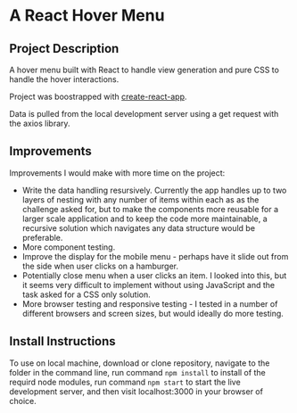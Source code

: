 # A React Hover Menu

## Project Description

A hover menu built with React to handle view generation and pure CSS to handle the hover interactions.

Project was boostrapped with [create-react-app](https://github.com/facebookincubator/create-react-app).

Data is pulled from the local development server using a get request with the axios library.

## Improvements

Improvements I would make with more time on the project:

- Write the data handling resursively. Currently the app handles up to two layers of nesting with any number of items within each as as the challenge asked for, but to make the components more reusable for a larger scale application and to keep the code more maintainable, a recursive solution which navigates any data structure would be preferable.
- More component testing.
- Improve the display for the mobile menu - perhaps have it slide out from the side when user clicks on a hamburger.
- Potentially close menu when a user clicks an item. I looked into this, but it seems very difficult to implement without using JavaScript and the task asked for a CSS only solution.
- More browser testing and responsive testing - I tested in a number of different browsers and screen sizes, but would ideally do more testing.

## Install Instructions

To use on local machine, download or clone repository, navigate to the folder in the command line, run command ````npm install```` to install of the requird node modules, run command ````npm start```` to start the live development server, and then visit localhost:3000 in your browser of choice.